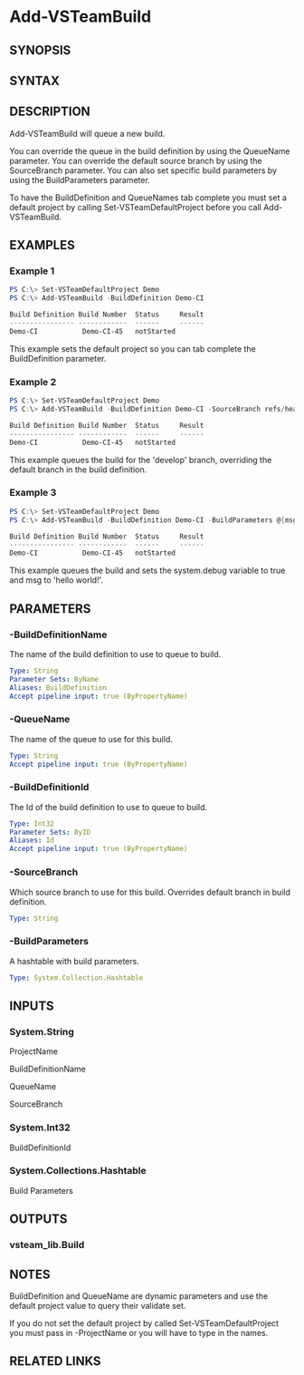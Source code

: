 <!-- #include "./common/header.md" -->

# Add-VSTeamBuild

## SYNOPSIS

<!-- #include "./synopsis/Add-VSTeamBuild.md" -->

## SYNTAX

## DESCRIPTION

Add-VSTeamBuild will queue a new build.

You can override the queue in the build definition by using the QueueName parameter. You can override the default source branch by using the SourceBranch parameter. You can also set specific build parameters by using the BuildParameters parameter.

To have the BuildDefinition and QueueNames tab complete you must set a default project by calling Set-VSTeamDefaultProject before you call Add-VSTeamBuild.

## EXAMPLES

### Example 1

```powershell
PS C:\> Set-VSTeamDefaultProject Demo
PS C:\> Add-VSTeamBuild -BuildDefinition Demo-CI

Build Definition Build Number  Status     Result
---------------- ------------  ------     ------
Demo-CI           Demo-CI-45   notStarted
```

This example sets the default project so you can tab complete the BuildDefinition parameter.

### Example 2

```powershell
PS C:\> Set-VSTeamDefaultProject Demo
PS C:\> Add-VSTeamBuild -BuildDefinition Demo-CI -SourceBranch refs/heads/develop

Build Definition Build Number  Status     Result
---------------- ------------  ------     ------
Demo-CI           Demo-CI-45   notStarted
```

This example queues the build for the 'develop' branch, overriding the default branch in the build definition.

### Example 3

```powershell
PS C:\> Set-VSTeamDefaultProject Demo
PS C:\> Add-VSTeamBuild -BuildDefinition Demo-CI -BuildParameters @{msg="hello world!"; 'system.debug'='true'}

Build Definition Build Number  Status     Result
---------------- ------------  ------     ------
Demo-CI           Demo-CI-45   notStarted
```

This example queues the build and sets the system.debug variable to true and msg to 'hello world!'.

## PARAMETERS

<!-- #include "./params/projectName.md" -->

### -BuildDefinitionName

The name of the build definition to use to queue to build.

```yaml
Type: String
Parameter Sets: ByName
Aliases: BuildDefinition
Accept pipeline input: true (ByPropertyName)
```

### -QueueName

The name of the queue to use for this build.

```yaml
Type: String
Accept pipeline input: true (ByPropertyName)
```

### -BuildDefinitionId

The Id of the build definition to use to queue to build.

```yaml
Type: Int32
Parameter Sets: ByID
Aliases: Id
Accept pipeline input: true (ByPropertyName)
```

### -SourceBranch

Which source branch to use for this build. Overrides default branch in build definition.

```yaml
Type: String
```

### -BuildParameters

A hashtable with build parameters.

```yaml
Type: System.Collection.Hashtable
```

## INPUTS

### System.String

ProjectName

BuildDefinitionName

QueueName

SourceBranch

### System.Int32

BuildDefinitionId

### System.Collections.Hashtable

Build Parameters

## OUTPUTS

### vsteam_lib.Build

## NOTES

BuildDefinition and QueueName are dynamic parameters and use the default project value to query their validate set.

If you do not set the default project by called Set-VSTeamDefaultProject you must pass in -ProjectName or you will have to type in the names.

<!-- #include "./common/prerequisites.md" -->

## RELATED LINKS

<!-- #include "./common/related.md" -->

